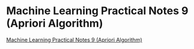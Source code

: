 # Machine Learning Practical Notes 9 (Apriori Algorithm)
[Machine Learning Practical Notes 9 (Apriori Algorithm)](https://aiwithcloud.com/2022/09/16/machine_learning_practical_notes_9_apriori_algorithm/)